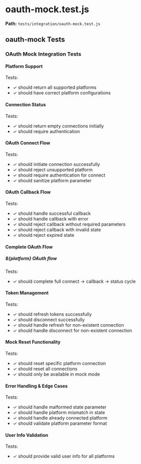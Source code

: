# oauth-mock.test.js

**Path:** `tests/integration/oauth-mock.test.js`

## oauth-mock Tests

### OAuth Mock Integration Tests

#### Platform Support

Tests:
- ✓ should return all supported platforms
- ✓ should have correct platform configurations

#### Connection Status

Tests:
- ✓ should return empty connections initially
- ✓ should require authentication

#### OAuth Connect Flow

Tests:
- ✓ should initiate connection successfully
- ✓ should reject unsupported platform
- ✓ should require authentication for connect
- ✓ should sanitize platform parameter

#### OAuth Callback Flow

Tests:
- ✓ should handle successful callback
- ✓ should handle callback with error
- ✓ should reject callback without required parameters
- ✓ should reject callback with invalid state
- ✓ should reject expired state

#### Complete OAuth Flow

##### ${platform} OAuth flow

Tests:
- ✓ should complete full connect -> callback -> status cycle

#### Token Management

Tests:
- ✓ should refresh tokens successfully
- ✓ should disconnect successfully
- ✓ should handle refresh for non-existent connection
- ✓ should handle disconnect for non-existent connection

#### Mock Reset Functionality

Tests:
- ✓ should reset specific platform connection
- ✓ should reset all connections
- ✓ should only be available in mock mode

#### Error Handling & Edge Cases

Tests:
- ✓ should handle malformed state parameter
- ✓ should handle platform mismatch in state
- ✓ should handle already connected platform
- ✓ should validate platform parameter format

#### User Info Validation

Tests:
- ✓ should provide valid user info for all platforms


